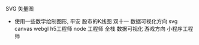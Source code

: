 SVG 矢量图
- 使用一些数学绘制图形,
  平安 股市的K线图
  双十一
  数据可视化方向 svg canvas webgl 
  h5工程师
  node 工程师  全栈
  数据可视化 
  游戏方向
  小程序工程师
  